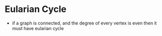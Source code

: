 # Eularian Cycle
- if a graph is connected, and the degree of every vertex is even then it must have eularian cycle
